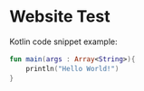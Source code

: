 # Website Test

Kotlin code snippet example:

```kotlin
fun main(args : Array<String>){
    println("Hello World!")
}
```

<script>
document.onreadystatechange = function() {
     if (document.readyState === 'complete') {
	document.getElementById("sidebar").innerHTML = '<section id="sidebar-content"><p><img src="https://raw.githubusercontent.com/lucaardito/lucaardito.github.io/master/luca.png"/></p><p>Research topics<ul><li>Android</li><li>GUI Testing</li><li>Energy Awareness</li><li>Green Software</li></ul></p><section>';
     }
};
</script>

